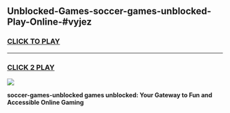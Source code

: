 
## Unblocked-Games-soccer-games-unblocked-Play-Online-#vyjez
<h3>
<a href="https://premium.freeplayer.one?title=soccer-games-unblocked&ref=27F">CLICK TO PLAY</a></h3>
<hr>

<h3>
<a href="https://premium.freeplayer.one?title=soccer-games-unblocked&ref=27F">CLICK 2 PLAY</a>
  
</h3>

<a href="https://premium.freeplayer.one?title=soccer-games-unblocked&ref=27F"><img src="https://clearcache.store/games.png"></a>


**soccer-games-unblocked games unblocked: Your Gateway to Fun and Accessible Online Gaming**
